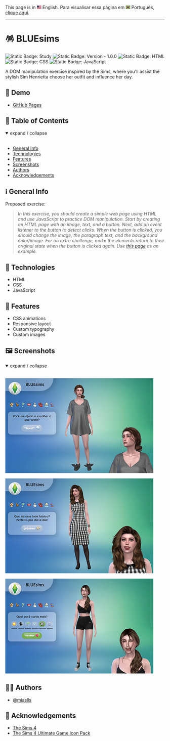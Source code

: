 This page is in <img src="assets/img/flag-en.png" width="14" alt="English"> English.
Para visualisar essa página em <img src="assets/img/flag-pt-br.png" width="14" alt="Português"> Português, [clique aqui](./README-ptbr.md).

---

# 🪅 BLUEsims

![Static Badge: Study](https://img.shields.io/badge/study-blue)
![Static Badge: Version - 1.0.0](https://img.shields.io/badge/version-1.0.0-green)
![Static Badge: HTML](https://img.shields.io/badge/HTML-5a5a5a?logo=html5)
![Static Badge: CSS](https://img.shields.io/badge/CSS-5a5a5a?logo=css3)
![Static Badge: JavaScript](https://img.shields.io/badge/JavaScript-5a5a5a?logo=javascript)

A DOM manipulation exercise inspired by the Sims, where you'll assist the stylish Sim Henrietta choose her outfit and influence her day.

## 🔗 Demo

- [GitHub Pages](https://miaslls.github.io/BLUEsims_HTML-CSS-JS/)

## 🟰 Table of Contents

<details open>
<summary>expand / collapse</summary>
&nbsp;

- [General Info](#ℹ️-general-info)
- [Technologies](#-technologies)
- [Features](#-features)
- [Screenshots](#%EF%B8%8F-screenshots)
- [Authors](#-authors)
- [Acknowledgements](#-acknowledgements)

</details>

## ℹ️ General Info

Proposed exercise:

> _In this exercise, you should create a simple web page using HTML and use JavaScript to practice DOM manipulation. Start by creating an HTML page with an image, text, and a button. Next, add an event listener to the button to detect clicks. When the button is clicked, you should change the image, the paragraph text, and the background color/image. For an extra challenge, make the elements return to their original state when the button is clicked again. Use [this page](https://blue-edtech.github.io/Codelab/jogo-do-humor/index.html) as an example._

## 🧮 Technologies

- HTML
- CSS
- JavaScript

## 💎 Features

- CSS animations
- Responsive layout
- Custom typography
- Custom images

## 🖼️ Screenshots

<details open>
<summary>expand / collapse</summary>
&nbsp;

![BLUEsims App Screenshot](assets/img/screenshots/01.jpg)

![BLUEsims App Screenshot](assets/img/screenshots/02.jpg)

![BLUEsims App Screenshot](assets/img/screenshots/03.jpg)

</details>

## 👩‍💻 Authors

- [@miaslls](https://www.github.com/miaslls)

## 🫶 Acknowledgements

- [The Sims 4](https://www.ea.com/games/the-sims/the-sims-4)
- [The Sims 4 Ultimate Game Icon Pack](https://modthesims.info/d/549037/the-sims-4-ultimate-game-icon-pack.html)
